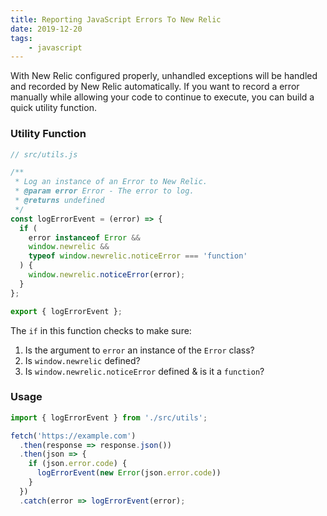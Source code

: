 ```yaml
---
title: Reporting JavaScript Errors To New Relic
date: 2019-12-20
tags:
    - javascript
---
```


With New Relic configured properly, unhandled exceptions will be handled and recorded by New Relic automatically. If you want to record a error manually while allowing your code to continue to execute, you can build a quick utility function.

### Utility Function
```js
// src/utils.js

/**
 * Log an instance of an Error to New Relic.
 * @param error Error - The error to log.
 * @returns undefined
 */
const logErrorEvent = (error) => {
  if (
    error instanceof Error &&
    window.newrelic &&
    typeof window.newrelic.noticeError === 'function'
  ) {
    window.newrelic.noticeError(error);
  }
};

export { logErrorEvent };
```

The `if` in this function checks to make sure:
1. Is the argument to `error` an instance of the `Error` class?
2. Is `window.newrelic` defined?
3. Is `window.newrelic.noticeError` defined & is it a `function`?

### Usage
```js
import { logErrorEvent } from './src/utils';

fetch('https://example.com')
  .then(response => response.json())
  .then(json => {
    if (json.error.code) {
      logErrorEvent(new Error(json.error.code))
    }
  })
  .catch(error => logErrorEvent(error);
```
